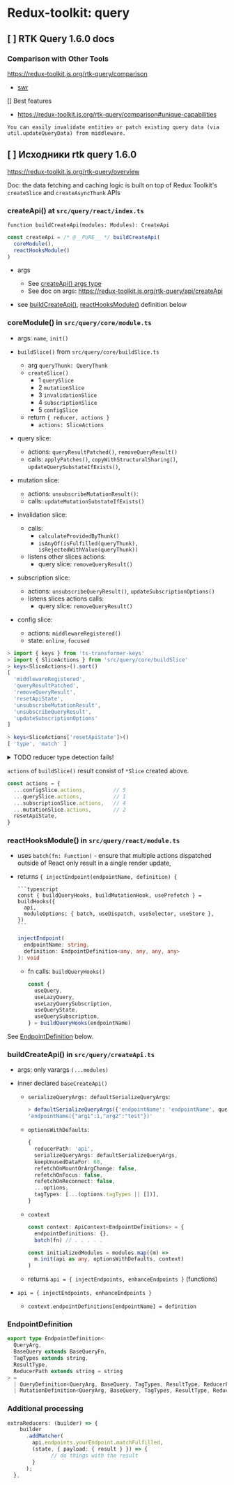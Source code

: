# Redux-toolkit: query

## [ ] RTK Query 1.6.0 docs

### Comparison with Other Tools

https://redux-toolkit.js.org/rtk-query/comparison

* [swr](/swr.md)

[] Best features
  - https://redux-toolkit.js.org/rtk-query/comparison#unique-capabilities

```
You can easily invalidate entities or patch existing query data (via util.updateQueryData) from middleware.
```

## [ ] Исходники rtk query 1.6.0

https://redux-toolkit.js.org/rtk-query/overview

Doc: the data fetching and caching logic is built on top of Redux Toolkit's `createSlice` and `createAsyncThunk` APIs

### createApi() at `src/query/react/index.ts`

`function buildCreateApi(modules: Modules): CreateApi`

```typescript
const createApi = /* @__PURE__ */ buildCreateApi(
  coreModule(),
  reactHooksModule()
)
```

- args
  - See [createApi() args type](./query-create-api-args.md)
  - See doc on args: https://redux-toolkit.js.org/rtk-query/api/createApi

- see [buildCreateApi()](#build-create-api), [reactHooksModule()](#react-hooks-module) definition below

### coreModule() in `src/query/core/module.ts`

- args: `name`, `init()`

- `buildSlice()` from `src/query/core/buildSlice.ts`
  - arg `queryThunk: QueryThunk`
  - `createSlice()`
    - 1 `querySlice`
    - 2 `mutationSlice`
    - 3 `invalidationSlice`
    - 4 `subscriptionSlice`
    - 5 `configSlice`
  - return `{ reducer, actions }`
    - `actions: SliceActions`

- query slice:
  - actions: `queryResultPatched()`, `removeQueryResult()`
  - calls: `applyPatches()`, `copyWithStructuralSharing()`, `updateQuerySubstateIfExists()`,

- mutation slice:
  - actions: `unsubscribeMutationResult()`:
  - calls: `updateMutationSubstateIfExists()`

- invalidation slice:
  - calls:
    - `calculateProvidedByThunk()`
    - `isAnyOf(isFulfilled(queryThunk), isRejectedWithValue(queryThunk))`
  - listens other slices actions:
    - query slice: `removeQueryResult()`

- subscription slice:
  - actions: `unsubscribeQueryResult()`, `updateSubscriptionOptions()`
  - listens slices actions calls:
    - query slice: `removeQueryResult()`

- config slice:
  - actions: `middlewareRegistered()`
  - state: `online`, `focused`



```typescript
> import { keys } from 'ts-transformer-keys'
> import { SliceActions } from 'src/query/core/buildSlice'
> keys<SliceActions>().sort()
[
  'middlewareRegistered',
  'queryResultPatched',
  'removeQueryResult',
  'resetApiState',
  'unsubscribeMutationResult',
  'unsubscribeQueryResult',
  'updateSubscriptionOptions'
]

> keys<SliceActions['resetApiState']>()
[ 'type', 'match' ]
```

<details>
<summary>TODO reducer type detection fails!</summary>

```typescript
> import { schema } from 'ts-transformer-json-schema';
> import { buildSlice } from 'src/query/core/buildSlice'
> schema<ReturnType<typeof buildSlice>['reducer']>()
{}
```

</details>

`actions` of `buildSlice()` result consist of `*Slice` created above.

```typescript
const actions = {
  ...configSlice.actions,         // 5
  ...querySlice.actions,          // 1
  ...subscriptionSlice.actions,   // 4
  ...mutationSlice.actions,       // 2
  resetApiState,
}
```

### <a name="react-hooks-module">reactHooksModule()</a> in `src/query/react/module.ts`

- uses `batch(fn: Function)` - ensure that multiple actions dispatched outside of React only result in a single render update,
- returns `{ injectEndpoint(endpointName, definition) {`

      ```typescript
      const { buildQueryHooks, buildMutationHook, usePrefetch } = buildHooks({
        api,
        moduleOptions: { batch, useDispatch, useSelector, useStore },
      })
      ```

    ```typescript
    injectEndpoint(
      endpointName: string,
      definition: EndpointDefinition<any, any, any, any>
    ): void
    ```

  - fn calls: `buildQueryHooks()`

    ```typescript
    const {
      useQuery,
      useLazyQuery,
      useLazyQuerySubscription,
      useQueryState,
      useQuerySubscription,
    } = buildQueryHooks(endpointName)
    ```

See [EndpointDefinition](#endpoint-definition) below.

### <a name="build-create-api">buildCreateApi()</a> in `src/query/createApi.ts`

- args: only varargs `(...modules)`

- inner declared `baseCreateApi()`
  - `serializeQueryArgs: defaultSerializeQueryArgs`:

    ```typescript
    > defaultSerializeQueryArgs({'endpointName': 'endpointName', queryArgs: {arg1: 1, arg2: 'test'}, endpointDefinition: null as any})
    'endpointName({"arg1":1,"arg2":"test"})'
    ```

  - `optionsWithDefaults`:

    ```typescript
    {
      reducerPath: 'api',
      serializeQueryArgs: defaultSerializeQueryArgs,
      keepUnusedDataFor: 60,
      refetchOnMountOrArgChange: false,
      refetchOnFocus: false,
      refetchOnReconnect: false,
      ...options,
      tagTypes: [...(options.tagTypes || [])],
    }
    ```
  - `context`

    ```typescript
    const context: ApiContext<EndpointDefinitions> = {
      endpointDefinitions: {},
      batch(fn) // . . . . .
    ```

    ```typescript
    const initializedModules = modules.map((m) =>
      m.init(api as any, optionsWithDefaults, context)
    )
    ```

  - returns `api = { injectEndpoints, enhanceEndpoints }` (functions)


- `api = { injectEndpoints, enhanceEndpoints }`
  - `context.endpointDefinitions[endpointName] = definition`

### <a name="endpoint-definition">EndpointDefinition</a>

```typescript
export type EndpointDefinition<
  QueryArg,
  BaseQuery extends BaseQueryFn,
  TagTypes extends string,
  ResultType,
  ReducerPath extends string = string
> =
  | QueryDefinition<QueryArg, BaseQuery, TagTypes, ResultType, ReducerPath>
  | MutationDefinition<QueryArg, BaseQuery, TagTypes, ResultType, ReducerPath>
```

### Additional processing

```typescript
extraReducers: (builder) => {
    builder
      .addMatcher(
        api.endpoints.yourEndpoint.matchFulfilled,
        (state, { payload: { result } }) => {
              // do things with the result
        }
      );
  },
```
